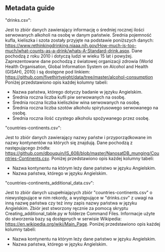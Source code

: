 ## Metadata guide


"drinks.csv":

Jest to zbiór danych zawierający informację o średniej rocznej ilości serwowanych alkoholi na osobę w danym państwie.
Średnia pojemność kufla, kieliszka i szota zostały przyjęte na podstawie poniższych danych:
https://www.rethinkingdrinking.niaaa.nih.gov/How-much-is-too-much/what-counts-as-a-drink/whats-A-Standard-drink.aspx.
Dane pochodzą z roku 2010 i dotyczą ludzi w wieku 15 lat i powyżej. Zaprezentowane dane pochodzą z światowej organizacji
zdrowia (World Health Organisation, Global Information System on Alcohol and Health (GISAH), 2010) i są dostępne pod linkiem:
https://github.com/fivethirtyeight/data/tree/master/alcohol-consumption
Poniżej przedstawiono opis każdej kolumny tabeli:
- Nazwa państwa, którego dotyczy badanie w języku Angielskim.
- Średnia roczna liczba kufli piw serwowanych na osobę.
- Średnia roczna liczba kieliszków wina serwowanych na osobę.
- Średnia roczna liczba szotów alkoholu spirytusowego serwowanego na osobę.
- Średnia roczna ilość czystego alkoholu spożywanego przez osobę.


"countries-continents.csv":

Jest to zbiór danych zawierający nazwy państw i przyporządkowane im nazwy kontynentów na których się znajdują.
Dane pochodzą z następującego źródła:
https://github.com/dbouquin/IS_608/blob/master/NanosatDB_munging/Countries-Continents.csv.
Poniżej przedstawiono opis każdej kolumny tabeli:
- Nazwa kontynentu na którym leży dane państwo w języku Angielskim.
- Nazwa państwa, którego w języku Angielskim.


"countries-continents_additional_data.csv":

Jest to zbiór danych uzupełniających zbiór "countries-continents.csv" o niewystępujące w nim rekordy, a występujące w
"drinks.csv" z uwagi na inną nazwę państwa czy też inny zapis nazwy państwa w języku Angielskim. Zbiór jest stworzony
ręcznie za pomocą skryptu Creating_additional_table.py w folderze Command Files. Informacje użyte do stworzenia bazy
są dostępnych w serwisie Wikipedia: https://en.wikipedia.org/wiki/Main_Page.
Poniżej przedstawiono opis każdej kolumny tabeli:
- Nazwa kontynentu na którym leży dane państwo w języku Angielskim.
- Nazwa państwa, którego w języku Angielskim.


 

